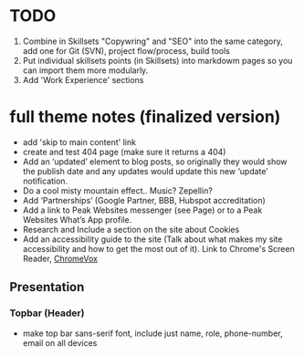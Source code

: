 
# TODO
1. Combine in Skillsets "Copywring" and "SEO" into the same category, add one for Git (SVN), project flow/process, build tools
2. Put individual skillsets points (in Skillsets) into markdowm pages so you can import them more modularly.
3. Add 'Work Experience' sections

# full theme notes (finalized version)
* add 'skip to main content' link
* create and test 404 page (make sure it returns a 404)
* Add an ‘updated’ element to blog posts, so originally they would show the publish date and any updates would update this new ‘update’ notification.
* Do a cool misty mountain effect.. Music? Zepellin?
* Add ‘Partnerships’ (Google Partner, BBB, Hubspot accreditation)
* Add a link to Peak Websites messenger (see Page) or to a Peak Websites What’s App profile.
* Research and Include a section on the site about Cookies
* Add an accessibility guide to the site (Talk about what makes my site accessibility and how to get the most out of it). Link to Chrome's Screen Reader, [ChromeVox](https://chrome.google.com/webstore/detail/chromevox/kgejglhpjiefppelpmljglcjbhoiplfn?hl=en)

## Presentation
### Topbar (Header)
* make top bar sans-serif font, include just name, role, phone-number, email on all devices

